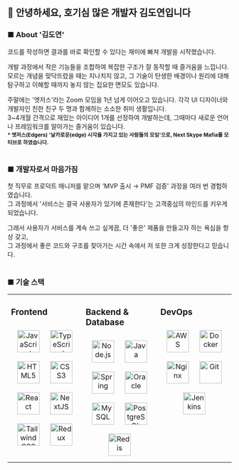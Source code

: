 <div align="center">
<img align="center" style="width: 100%" />
</div>


## 👋 안녕하세요, 호기심 많은 개발자 김도연입니다

### ■ About '김도연'
코드를 작성하면 결과를 바로 확인할 수 있다는 재미에 빠져 개발을 시작했습니다. 

개발 과정에서 작은 기능들을 조합하여 복잡한 구조가 잘 동작할 때 즐거움을 느낍니다.<br>
모르는 개념을 맞닥뜨렸을 때는 지나치지 않고, 그 기술이 탄생한 배경이나 원리에 대해 탐구하고 이해할 때까지 놓지 않는 집요한 면모도 있습니다. 

주말에는 '엣저스'라는 Zoom 모임을 1년 넘게 이어오고 있습니다. 각각 UI 디자이너와 개발자인 친한 친구 두 명과 함께하는 소소한 취미 생활입니다.<br>
3~4개월 간격으로 재밌는 아이디어 1개를 선정하여 개발하는데, 그때마다 새로운 언어나 프레임워크를 알아가는 즐거움이 있습니다.<br>
<sub><b>* 엣저스(Edgers) '날카로운(edge) 시각을 가지고 있는 사람들의 모임'으로, Next Skype Mafia를 모티브로 하였습니다.</b></sub><br><br>

### ■ 개발자로서 마음가짐
첫 직무로 프로덕트 매니저를 맡으며 'MVP 출시 → PMF 검증' 과정을 여러 번 경험하였습니다.<br>
그 과정에서 '서비스는 결국 사용자가 있기에 존재한다'는 고객중심의 마인드를 키우게 되었습니다.

그래서 사용자가 서비스를 계속 쓰고 싶게끔, 더 '좋은' 제품을 만들고자 하는 욕심을 항상 갖고,<br>
그 과정에서 좋은 코드와 구조를 찾아가는 시간 속에서 저 또한 크게 성장한다고 믿습니다.<br><br>

### ■ 기술 스택
<table><tr><td valign="top" width="33%">

### Frontend  
<div align="center">  
<a href="https://www.javascript.com/" target="_blank"><img style="margin: 10px" src="https://profilinator.rishav.dev/skills-assets/javascript-original.svg" alt="JavaScript" height="50" /></a>  
<a href="https://www.typescriptlang.org/" target="_blank"><img style="margin: 10px" src="https://profilinator.rishav.dev/skills-assets/typescript-original.svg" alt="TypeScript" height="50" /></a>  
<a href="https://en.wikipedia.org/wiki/HTML5" target="_blank"><img style="margin: 10px" src="https://profilinator.rishav.dev/skills-assets/html5-original-wordmark.svg" alt="HTML5" height="50" /></a>  
<a href="https://www.w3schools.com/css/" target="_blank"><img style="margin: 10px" src="https://profilinator.rishav.dev/skills-assets/css3-original-wordmark.svg" alt="CSS3" height="50" /></a>  
<a href="https://reactjs.org/" target="_blank"><img style="margin: 10px" src="https://profilinator.rishav.dev/skills-assets/react-original-wordmark.svg" alt="React" height="50" /></a>  
<a href="https://nextjs.org/" target="_blank"><img style="margin: 10px" src="https://profilinator.rishav.dev/skills-assets/nextjs.png" alt="NextJS" height="50" /></a>  
<a href="https://www.tailwindcss.com/" target="_blank"><img style="margin: 10px" src="https://profilinator.rishav.dev/skills-assets/tailwindcss.svg" alt="Tailwind CSS" height="50" /></a>  
<a href="https://redux.js.org/" target="_blank"><img style="margin: 10px" src="https://profilinator.rishav.dev/skills-assets/redux-original.svg" alt="Redux" height="50" /></a>  
</div>

</td><td valign="top" width="33%">



### Backend & Database  
<div align="center">  
<a href="https://nodejs.org/" target="_blank"><img style="margin: 10px" src="https://profilinator.rishav.dev/skills-assets/nodejs-original-wordmark.svg" alt="Node.js" height="50" /></a>  
<a href="https://www.java.com/" target="_blank"><img style="margin: 10px" src="https://profilinator.rishav.dev/skills-assets/java-original-wordmark.svg" alt="Java" height="50" /></a>  
<a href="https://docs.spring.io/spring-framework/docs/3.0.x/reference/expressions.html#:~:text=The%20Spring%20Expression%20Language%20(SpEL,and%20basic%20string%20templating%20functionality." target="_blank"><img style="margin: 10px" src="https://profilinator.rishav.dev/skills-assets/springio-icon.svg" alt="Spring" height="50" /></a>  
<a href="https://www.oracle.com/in/index.html" target="_blank"><img style="margin: 10px" src="https://profilinator.rishav.dev/skills-assets/oracle-original.svg" alt="Oracle" height="50" /></a>  
<a href="https://www.mysql.com/" target="_blank"><img style="margin: 10px" src="https://profilinator.rishav.dev/skills-assets/mysql-original-wordmark.svg" alt="MySQL" height="50" /></a>  
<a href="https://www.postgresql.org/" target="_blank"><img style="margin: 10px" src="https://profilinator.rishav.dev/skills-assets/postgresql-original-wordmark.svg" alt="PostgreSQL" height="50" /></a>  
<a href="https://redis.io/" target="_blank"><img style="margin: 10px" src="https://profilinator.rishav.dev/skills-assets/redis-original-wordmark.svg" alt="Redis" height="50" /></a>  
</div>

</td><td valign="top" width="33%">



### DevOps  
<div align="center">  
<a href="https://aws.amazon.com/" target="_blank"><img style="margin: 10px" src="https://profilinator.rishav.dev/skills-assets/amazonwebservices-original-wordmark.svg" alt="AWS" height="50" /></a>  
<a href="https://www.docker.com/" target="_blank"><img style="margin: 10px" src="https://profilinator.rishav.dev/skills-assets/docker-original-wordmark.svg" alt="Docker" height="50" /></a>  
<a href="https://www.nginx.com/" target="_blank"><img style="margin: 10px" src="https://profilinator.rishav.dev/skills-assets/nginx-original.svg" alt="Nginx" height="50" /></a>  
<a href="https://github.com/" target="_blank"><img style="margin: 10px" src="https://profilinator.rishav.dev/skills-assets/git-scm-icon.svg" alt="Git" height="50" /></a>  
<a href="https://www.jenkins.io/" target="_blank"><img style="margin: 10px" src="https://profilinator.rishav.dev/skills-assets/jenkins-icon.svg" alt="Jenkins" height="50" /></a>  
</div>

</td></tr></table>  

<br/>  
